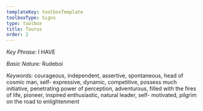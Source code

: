 ```yaml
---
templateKey: toolboxTemplate
toolboxType: Signs
type: toolbox
title: Taurus
order: 2
---
```

_Key Phrase:_ I HAVE



_Basic Nature:_ Rudeboi



_Keywords:_ courageous, independent, assertive, spontaneous, head of cosmic man, self- expressive, dynamic, competitive, possess much initiative, penetrating power of perception, adventurous, filled with the fires of life, pioneer, inspired enthusiastic, natural leader, self- motivated, pilgrim on the road to enlightenment
